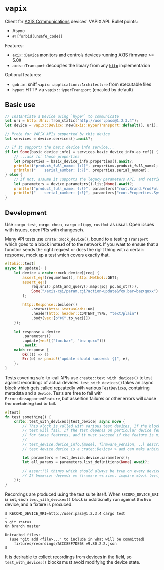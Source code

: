 # `vapix`

Client for [AXIS Communications](https://www.axis.com/en-us) devices' VAPIX API. Bullet points:

* Async
* `#![forbid(unsafe_code)]`

Features:

* `axis::Device` monitors and controls devices running AXIS firmware >= 5.00
* `axis::Transport` decouples the library from any [`http`](https://crates.io/crates/http) implementation

Optional features:

* `goblin`: sniff `vapix::application::Architecture` from executable files
* `hyper`: HTTP via `vapix::HyperTransport` (enabled by default)

## Basic use

```rust
// Instantiate a Device using `hyper` to communicate
let uri = http::Uri::from_static("http://user:pass@1.2.3.4");
let device = vapix::Device::new(axis::HyperTransport::default(), uri);

// Probe for VAPIX APIs supported by this device
let services = device.services().await?;

// If it supports the basic device info service...
if let Some(basic_device_info) = services.basic_device_info.as_ref() {
    // ...ask for those properties
    let properties = basic_device_info.properties().await?;
    println!("product_full_name: {:?}", properties.product_full_name);
    println!("    serial_number: {:?}", properties.serial_number);
} else {
    // If not, assume it supports the legacy parameters API, and retrieve those parameters
    let parameters = device.parameters().list(None).await?;
    println!("product_full_name: {:?}", parameters["root.Brand.ProdFullName"]);
    println!("    serial_number: {:?}", parameters["root.Properties.System.Soc"]);
}
```

## Development

Use `cargo test`, `cargo check`, `cargo clippy`, `rustfmt` as usual. Open issues with issues, open PRs with changesets.

Many API tests use `crate::mock_device()`, bound to a testing `Transport` which goes to a block instead of to
the network. If you want to ensure that a function sends the right request or does the right thing with a certain
response, mock up a test which covers exactly that.

```rust
#[tokio::test]
async fn update() {
    let device = crate::mock_device(|req| {
        assert_eq!(req.method(), http::Method::GET);
        assert_eq!(
            req.uri().path_and_query().map(|pq| pq.as_str()),
            Some("/axis-cgi/param.cgi?action=update&foo.bar=baz+quxx")
        );

        http::Response::builder()
            .status(http::StatusCode::OK)
            .header(http::header::CONTENT_TYPE, "text/plain")
            .body(vec![b"OK".to_vec()])
    });

    let response = device
        .parameters()
        .update(vec![("foo.bar", "baz quxx")])
        .await;
    match response {
        Ok(()) => {}
        Err(e) => panic!("update should succeed: {}", e),
    };
}
```

Tests covering safe-to-call APIs use `create::test_with_devices()` to test against recordings of actual devices.
`test_with_devices()` takes an async block which gets called repeatedly with various `TestDevice`s, containing metadata
and a `Device`. Tests are free to fail with `Error::UnsupportedFeature`, but assertion failures or other errors will
cause the containing test to fail.

```rust
#[test]
fn test_something() {
    crate::test_with_devices(|test_device| async move {
        // This block is called with various test_devices. If the block fails for any device, the
        // test will fail. If the test depends on particular device features, the test must probe
        // for those features, and it must succeed if the feature is missing.
        // 
        // test_device.device_info.{model, firmware_version, ..} describe the test device
        // test_device.device is a crate::Device<_> and can make arbitrary calls

        let parameters = test_device.device.parameters();
        let all_params = parameters.list_definitions(None).await?;

        // assert!() things which should always be true on every device ever
        // If behavior depends on firmware version, inquire about test_device's metadata
    });
}
```

Recordings are produced using the test suite itself.  When `RECORD_DEVICE_URI` is set, each `test_with_devices()` block
is additionally run against the live device, and a fixture is produced.

```console
$ RECORD_DEVICE_URI=http://user:pass@1.2.3.4 cargo test
…
$ git status
On branch master

Untracked files:
  (use "git add <file>..." to include in what will be committed)
	fixtures/recordings/ACCC8EF7DE6B v9.80.2.2.json
$
```

It is desirable to collect recordings from devices in the field, so `test_with_devices()` blocks must avoid modifying
the device state.
